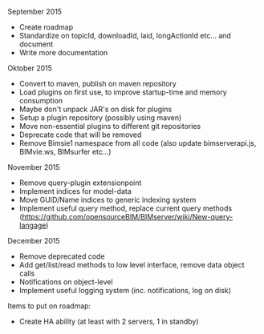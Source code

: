 September 2015
- Create roadmap
- Standardize on topicId, downloadId, laid, longActionId etc... and document
- Write more documentation

Oktober 2015
- Convert to maven, publish on maven repository
- Load plugins on first use, to improve startup-time and memory consumption
- Maybe don't unpack JAR's on disk for plugins
- Setup a plugin repository (possibly using maven)
- Move non-essential plugins to different git repositories
- Deprecate code that will be removed
- Remove Bimsie1 namespace from all code (also update bimserverapi.js, BIMvie.ws, BIMsurfer etc...)

November 2015
- Remove query-plugin extensionpoint
- Implement indices for model-data
- Move GUID/Name indices to generic indexing system
- Implement useful query method, replace current query methods (https://github.com/opensourceBIM/BIMserver/wiki/New-query-langage)

December 2015
- Remove deprecated code
- Add get/list/read methods to low level interface, remove data object calls
- Notifications on object-level
- Implement useful logging system (inc. notifications, log on disk)

Items to put on roadmap:
- Create HA ability (at least with 2 servers, 1 in standby)